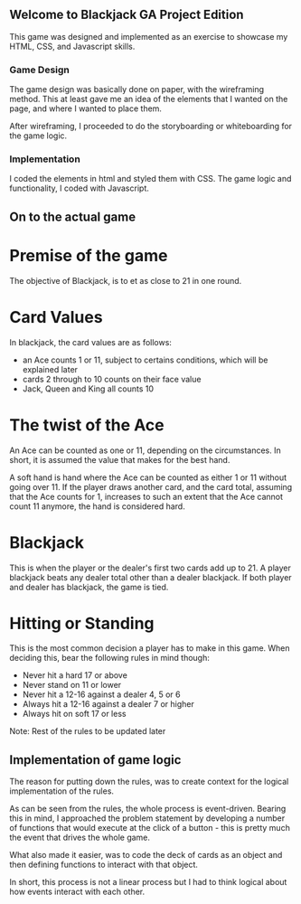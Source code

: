 ## Welcome to Blackjack GA Project Edition

This game was designed and implemented as an exercise to showcase my HTML, CSS, and Javascript skills. 

### Game Design

The game design was basically done on paper, with the wireframing method. This at least gave me an idea of the elements that I wanted on the page, and where I wanted to place them. 

After wireframing, I proceeded to do the storyboarding or whiteboarding for the game logic.

### Implementation
I coded the elements in html and styled them with CSS. The game logic and functionality, I coded with Javascript.

## On to the actual game

# Premise of the game
The objective of Blackjack, is to et as close to 21 in one round. 

# Card Values
In blackjack, the card values are as follows:
- an Ace counts 1 or 11, subject to certains conditions, which will be explained later
- cards 2 through to 10 counts on their face value
- Jack, Queen and King all counts 10

# The twist of the Ace
An Ace can be counted as one or 11, depending on the circumstances. In short, it is assumed the value that makes for the best hand.

A soft hand is hand where the Ace can be counted as either 1 or 11 without going over 11. If the player draws another card, and the card total, assuming that the Ace counts for 1, increases to such an extent that the Ace cannot count 11 anymore, the hand is considered hard.

# Blackjack
This is when the player or the dealer's first two cards add up to 21. A player blackjack beats any dealer total other than a dealer blackjack. If both player and dealer has blackjack, the game is tied. 

# Hitting or Standing
This is the most common decision a player has to make in this game. When deciding this, bear the following rules in mind though:
- Never hit a hard 17 or above
- Never stand on 11 or lower
- Never hit a 12-16 against a dealer 4, 5 or 6
- Always hit a 12-16 against a dealer 7 or higher
- Always hit on soft 17 or less

Note: Rest of the rules to be updated later

## Implementation of game logic

The reason for putting down the rules, was to create context for the logical implementation of the rules. 

As can be seen from the rules, the whole process is event-driven. Bearing this in mind, I approached the problem statement by developing a number of functions that would execute at the click of a button - this is pretty much the event that drives the whole game.

What also made it easier, was to code the deck of cards as an object and then defining functions to interact with that object. 

In short, this process is not a linear process but I had to think logical about how events interact with each other.







